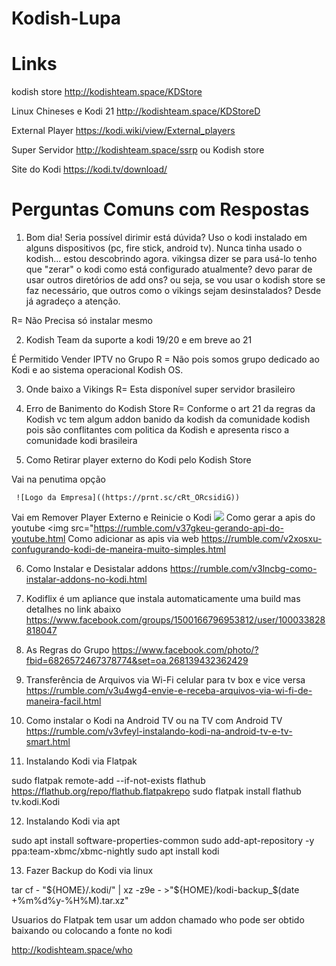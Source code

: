 # Kodish-Lupa

# Links

kodish store 
http://kodishteam.space/KDStore

Linux Chineses e Kodi 21
http://kodishteam.space/KDStoreD

External Player 
https://kodi.wiki/view/External_players

Super Servidor
http://kodishteam.space/ssrp 
ou Kodish store

Site do Kodi 
https://kodi.tv/download/

# Perguntas Comuns com Respostas

1) Bom  dia! Seria possível dirimir está dúvida? Uso o kodi instalado em alguns  dispositivos (pc, fire stick, android tv). Nunca tinha usado o  kodish... estou descobrindo agora. vikingsa dizer se para usá-lo tenho  que "zerar" o kodi como está configurado atualmente?  devo parar de usar outros diretórios de add ons? ou seja, se vou usar o  kodish store se faz necessário, que outros como o vikings sejam  desinstalados? Desde já agradeço a atenção.

R= Não Precisa só instalar mesmo

2) Kodish Team da suporte a kodi 19/20 e em breve ao 21

É Permitido Vender IPTV no Grupo 
R = Não pois somos grupo dedicado ao Kodi e ao sistema operacional Kodish OS.

3) Onde baixo a Vikings
R= Esta disponível super servidor brasileiro

4) Erro de Banimento do Kodish Store
R= Conforme o art 21 da regras da Kodish vc tem algum addon banido da kodish da comunidade kodish pois são conflitantes com politica da Kodish e apresenta risco a comunidade kodi brasileira

5) Como Retirar player externo do Kodi pelo Kodish Store

Vai na penutima opção
     <img src="">
     
     ![Logo da Empresa]((https://prnt.sc/cRt_ORcsidiG))

Vai em Remover Player Externo e Reinicie o Kodi
     <img src="https://prnt.sc/B1hAasQ1zxdU">
Como gerar a apis do youtube
    <img src="https://rumble.com/v37gkeu-gerando-api-do-youtube.html
Como adicionar as apis via web
   https://rumble.com/v2xosxu-confugurando-kodi-de-maneira-muito-simples.html

6) Como Instalar e Desistalar addons
https://rumble.com/v3lncbg-como-instalar-addons-no-kodi.html

7) Kodiflix é um apliance que instala automaticamente uma build mas detalhes no link abaixo
https://www.facebook.com/groups/1500166796953812/user/100033828818047

8) As Regras do Grupo
https://www.facebook.com/photo/?fbid=6826572467378774&set=oa.268139432362429

9) Transferência de Arquivos via Wi-Fi celular para tv box e vice versa
https://rumble.com/v3u4wg4-envie-e-receba-arquivos-via-wi-fi-de-maneira-facil.html

10) Como instalar o Kodi na Android TV ou na TV com Android TV
https://rumble.com/v3vfeyl-instalando-kodi-na-android-tv-e-tv-smart.html


11) Instalando Kodi via Flatpak 

sudo flatpak remote-add --if-not-exists flathub https://flathub.org/repo/flathub.flatpakrepo
sudo flatpak install flathub tv.kodi.Kodi

12) Instalando Kodi via apt

sudo apt install software-properties-common
sudo add-apt-repository -y ppa:team-xbmc/xbmc-nightly
sudo apt install kodi

13) Fazer Backup do Kodi via linux

tar cf - "${HOME}/.kodi/" | xz -z9e - >"${HOME}/kodi-backup_$(date +%m%d%y-%H%M).tar.xz"

Usuarios do Flatpak tem usar um addon chamado who pode ser obtido baixando ou colocando 
a fonte no kodi

http://kodishteam.space/who

